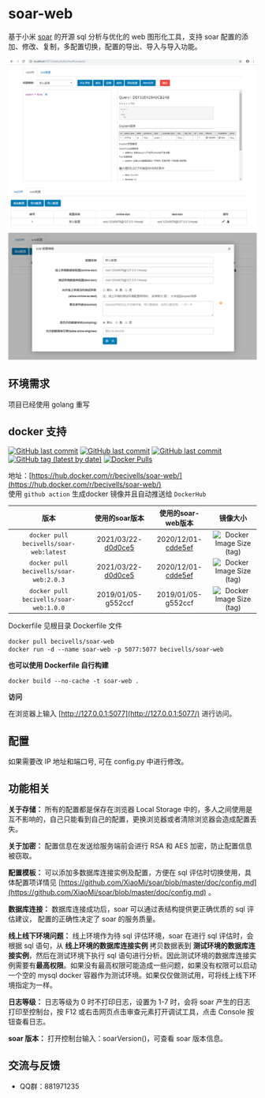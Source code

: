 # soar-web
基于小米 [soar](https://github.com/XiaoMi/soar) 的开源 sql 分析与优化的 web 图形化工具，支持 soar 配置的添加、修改、复制，多配置切换，配置的导出、导入与导入功能。

![soar](https://raw.githubusercontent.com/xiyangxixian/soar-web/master/doc/img/example-1.png?v=2)
![soar](https://raw.githubusercontent.com/xiyangxixian/soar-web/master/doc/img/example-2.png?v=2)
![soar](https://raw.githubusercontent.com/xiyangxixian/soar-web/master/doc/img/example-3.png?v=1)

## 环境需求
项目已经使用 golang 重写
## docker 支持

[![GitHub last commit](https://img.shields.io/github/last-commit/xiaomi/soar?label=soar%20commit)](https://github.com/XiaoMi/soar)
[![GitHub last commit](https://img.shields.io/github/last-commit/xiyangxixian/soar-web?label=soar-web%20commit)](https://github.com/xiyangxixian/soar-web)
[![GitHub last commit](https://img.shields.io/github/last-commit/becivells/soar-web-docker?label=soar-web%20docker%20commit)](https://github.com/Becivells/soar-web-docker)
[![GitHub tag (latest by date)](https://img.shields.io/github/v/tag/becivells/soar-web-docker)](https://github.com/Becivells/soar-web-docker/tags)
[![Docker Pulls](https://img.shields.io/docker/pulls/becivells/soar-web)](https://hub.docker.com/r/becivells/soar-web/)  

地址：[https://hub.docker.com/r/becivells/soar-web/](https://hub.docker.com/r/becivells/soar-web/)   
使用 `github action` 生成docker 镜像并且自动推送给 `DockerHub`

|                  版本                   |                        使用的soar版本                        |                      使用的soar-web版本                      |                           镜像大小                           |
| :-------------------------------------: | :----------------------------------------------------------: | :----------------------------------------------------------: | :----------------------------------------------------------: |
| `docker pull becivells/soar-web:latest` | 2021/03/22-[d0d0ce5](https://github.com/XiaoMi/soar/commit/d0d0ce57c9036f7e2e4c5a506e131ce42b332550) | 2020/12/01-[cdde5ef](https://github.com/xiyangxixian/soar-web/commit/cdde5effcbe35c912d53f4c90ae1742887cfbc10) | ![Docker Image Size (tag)](https://img.shields.io/docker/image-size/becivells/soar-web/latest) |
| `docker pull becivells/soar-web:2.0.3`  | 2021/03/22-[d0d0ce5](https://github.com/XiaoMi/soar/commit/d0d0ce57c9036f7e2e4c5a506e131ce42b332550) | 2020/12/01-[cdde5ef](https://github.com/xiyangxixian/soar-web/commit/cdde5effcbe35c912d53f4c90ae1742887cfbc10) | ![Docker Image Size (tag)](https://img.shields.io/docker/image-size/becivells/soar-web/2.0.3) |
| `docker pull becivells/soar-web:1.0.0`  |                      2019/01/05-g552ccf                      |                      2019/01/05-g552ccf                      | ![Docker Image Size (tag)](https://img.shields.io/docker/image-size/becivells/soar-web/1.0.0) |

Dockerfile 见根目录 Dockerfile 文件

```shell script
docker pull becivells/soar-web
docker run -d --name soar-web -p 5077:5077 becivells/soar-web
```

**也可以使用 Dockerfile 自行构建**

```shell script
docker build --no-cache -t soar-web .
```

**访问**

在浏览器上输入 [http://127.0.0.1:5077](http://127.0.0.1:5077/) 进行访问。

## 配置
如果需要改 IP 地址和端口号, 可在 config.py 中进行修改。

## 功能相关
**关于存储：** 所有的配置都是保存在浏览器 Local Storage 中的，多人之间使用是互不影响的，自己只能看到自己的配置，更换浏览器或者清除浏览器会造成配置丢失。

**关于加密：** 配置信息在发送给服务端前会进行 RSA 和 AES 加密，防止配置信息被窃取。

**配置模板：** 可以添加多数据库连接实例及配置，方便在 sql 评估时切换使用，具体配置项详情见  [https://github.com/XiaoMi/soar/blob/master/doc/config.md](https://github.com/XiaoMi/soar/blob/master/doc/config.md) 。

**数据库连接：** 数据库连接成功后，soar 可以通过表结构提供更正确优质的 sql 评估建议， 配置的正确性决定了 soar 的服务质量。

**线上线下环境问题：** 线上环境作为待 sql 评估环境，soar 在进行 sql 评估时，会根据 sql 语句，从 **线上环境的数据库连接实例** 拷贝数据表到 **测试环境的数据库连接实例**，然后在测试环境下执行 sql 语句进行分析。因此测试环境的数据库连接实例需要有**最高权限**。如果没有最高权限可能造成一些问题，如果没有权限可以启动一个空的 mysql docker 容器作为测试环境。如果仅仅做测试用，可将线上线下环境指定为一样。

**日志等级：** 日志等级为 0 时不打印日志，设置为 1-7 时，会将 soar 产生的日志打印至控制台，按 F12 或右击网页点击审查元素打开调试工具，点击 Console 按钮查看日志。

**soar 版本：** 打开控制台输入：soarVersion()，可查看 soar 版本信息。

## 交流与反馈
* QQ群：881971235
